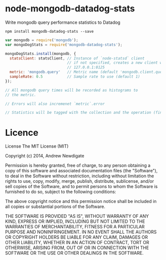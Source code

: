# node-mongodb-datadog-stats

Write mongodb query performance statistics to Datadog

```shell
npm install mongodb-datadog-stats --save
```

```javascript
var mongodb = require('mongodb');
var mongoDogStats = require('mongodb-datadog-stats');

mongoDogStats.install(mongodb, {
  statsClient: statsClient, // Instance of `node-statsd` client
                            // if not specified, creates a new client which will communicate with
                            // 127.0.0.1:8125
  metric: 'mongodb.query'   // Metric name (default 'mongodb.client.query')
  sampleRate: 0.5           // Sample rate to use (default 1)
});

// All mongodb query times will be recorded as histograms to
// the metric.

// Errors will also incremenet `metric`.error

// Statistics will be tagged with the collection and the operation (findOne, find, update, etc)
```


# Licence

License
The MIT License (MIT)

Copyright (c) 2014, Andrew Newdigate

Permission is hereby granted, free of charge, to any person obtaining a copy
of this software and associated documentation files (the "Software"), to deal
in the Software without restriction, including without limitation the rights
to use, copy, modify, merge, publish, distribute, sublicense, and/or sell
copies of the Software, and to permit persons to whom the Software is
furnished to do so, subject to the following conditions:

The above copyright notice and this permission notice shall be included in all
copies or substantial portions of the Software.

THE SOFTWARE IS PROVIDED "AS IS", WITHOUT WARRANTY OF ANY KIND, EXPRESS OR
IMPLIED, INCLUDING BUT NOT LIMITED TO THE WARRANTIES OF MERCHANTABILITY,
FITNESS FOR A PARTICULAR PURPOSE AND NONINFRINGEMENT. IN NO EVENT SHALL THE
AUTHORS OR COPYRIGHT HOLDERS BE LIABLE FOR ANY CLAIM, DAMAGES OR OTHER
LIABILITY, WHETHER IN AN ACTION OF CONTRACT, TORT OR OTHERWISE, ARISING FROM,
OUT OF OR IN CONNECTION WITH THE SOFTWARE OR THE USE OR OTHER DEALINGS IN THE
SOFTWARE.



